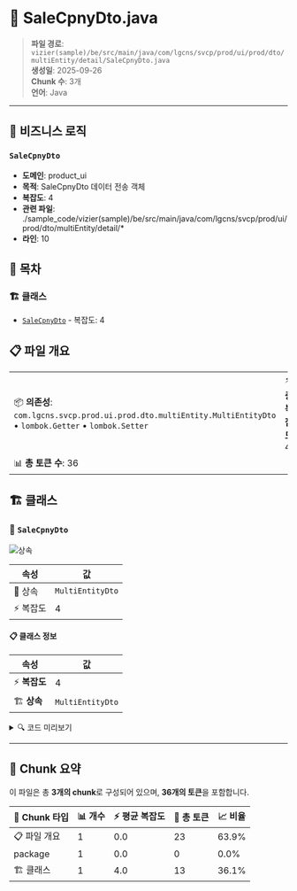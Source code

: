 # 📄 SaleCpnyDto.java

> **파일 경로**: `vizier(sample)/be/src/main/java/com/lgcns/svcp/prod/ui/prod/dto/multiEntity/detail/SaleCpnyDto.java`  
> **생성일**: 2025-09-26  
> **Chunk 수**: 3개  
> **언어**: Java
---



## 💼 비즈니스 로직

### `SaleCpnyDto`
- **도메인**: product_ui
- **목적**: SaleCpnyDto 데이터 전송 객체
- **복잡도**: 4
- **관련 파일**: ./sample_code/vizier(sample)/be/src/main/java/com/lgcns/svcp/prod/ui/prod/dto/multiEntity/detail/*
- **라인**: 10


## 📑 목차

### 🏗️ 클래스
- [`SaleCpnyDto`](#class-salecpnydto) - 복잡도: 4

## 📋 파일 개요

| | |
|--|--|
| 📦 **의존성**: `com.lgcns.svcp.prod.ui.prod.dto.multiEntity.MultiEntityDto` • `lombok.Getter` • `lombok.Setter` | ⚡ **총 복잡도**: 4 |
| 📊 **총 토큰 수**: 36 |  |



## 🏗️ 클래스

### <a id="class-salecpnydto"></a>🎯 `SaleCpnyDto`

![상속](https://img.shields.io/badge/상속-1개-blue)

| 속성 | 값 |
|------|----|
| 🧬 상속 | `MultiEntityDto` |
| ⚡ 복잡도 | 4 |



#### 📋 클래스 정보

| 속성 | 값 |
|------|----|
| ⚡ **복잡도** | 4 || 📍 **라인 범위** | 10-10 |
| 🏗️ **상속** | `MultiEntityDto` || 🏷️ **태그** | `class, java` |

<details>
<summary>🔍 코드 미리보기</summary>

```java
public class SaleCpnyDto extends MultiEntityDto {
	private String mvnoBsnoYn;
	private String ovwCntn;
}...
```

**Chunk 정보**
- 🆔 **ID**: `11cb836be270`
- 📍 **라인**: 10-10
- 📊 **토큰**: 13
- 🏷️ **태그**: `class, java`

</details>

---





## 🧩 Chunk 요약

이 파일은 총 **3개의 chunk**로 구성되어 있으며, **36개의 토큰**을 포함합니다.

| 🧩 Chunk 타입 | 📊 개수 | ⚡ 평균 복잡도 | 📝 총 토큰 | 📈 비율 |
|---------------|--------|-------------|----------|--------|
| 📋 파일 개요 | 1 | 0.0 | 23 | 63.9% |
| package | 1 | 0.0 | 0 | 0.0% |
| 🏗️ 클래스 | 1 | 4.0 | 13 | 36.1% |

